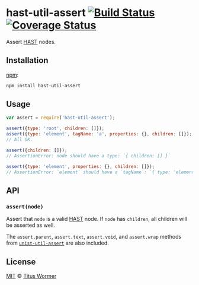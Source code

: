 # hast-util-assert [![Build Status][travis-badge]][travis] [![Coverage Status][codecov-badge]][codecov]

Assert [HAST][] nodes.

## Installation

[npm][]:

```bash
npm install hast-util-assert
```

## Usage

```javascript
var assert = require('hast-util-assert');

assert({type: 'root', children: []});
assert({type: 'element', tagName: 'a', properties: {}, children: []});
// All OK.

assert({children: []});
// AssertionError: node should have a type: `{ children: [] }`

assert({type: 'element', properties: {}, children: []});
// AssertionError: `element` should have a `tagName`: `{ type: 'element', properties: {}, children: [] }`
```

## API

### `assert(node)`

Assert that `node` is a valid [HAST][] node.  If `node` has `children`,
all children will be asserted as well.

The `assert.parent`, `assert.text`, `assert.void`, and `assert.wrap`
methods from [`unist-util-assert`][unist-util-assert] are also included.

## License

[MIT][license] © [Titus Wormer][author]

<!-- Definitions -->

[travis-badge]: https://img.shields.io/travis/wooorm/hast-util-assert.svg

[travis]: https://travis-ci.org/wooorm/hast-util-assert

[codecov-badge]: https://img.shields.io/codecov/c/github/wooorm/hast-util-assert.svg

[codecov]: https://codecov.io/github/wooorm/hast-util-assert

[npm]: https://docs.npmjs.com/cli/install

[license]: LICENSE

[author]: http://wooorm.com

[hast]: https://github.com/wooorm/hast

[unist-util-assert]: https://github.com/wooorm/unist-util-assert
